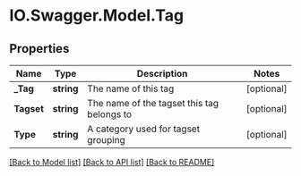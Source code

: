 # IO.Swagger.Model.Tag
## Properties

Name | Type | Description | Notes
------------ | ------------- | ------------- | -------------
**_Tag** | **string** | The name of this tag | [optional] 
**Tagset** | **string** | The name of the tagset this tag belongs to | [optional] 
**Type** | **string** | A category used for tagset grouping | [optional] 

[[Back to Model list]](../README.md#documentation-for-models) [[Back to API list]](../README.md#documentation-for-api-endpoints) [[Back to README]](../README.md)


